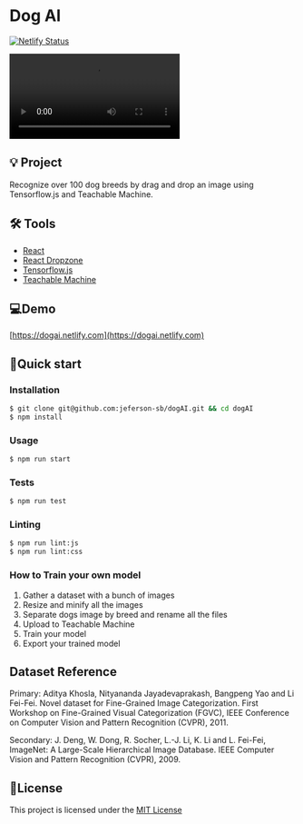 # Dog AI

[![Netlify Status](https://api.netlify.com/api/v1/badges/937b4244-2340-4e42-b344-c04bee2f80b3/deploy-status)](https://app.netlify.com/sites/dogai/deploys)

![Gif demo](./.github/demo.webm)

## 💡 Project

Recognize over 100 dog breeds by drag and drop an image using Tensorflow.js and Teachable Machine.

## 🛠 Tools

- [React](https://reactjs.org/)
- [React Dropzone](https://github.com/react-dropzone/react-dropzone)
- [Tensorflow.js](https://github.com/tensorflow/tfjs)
- [Teachable Machine](https://teachablemachine.withgoogle.com/)

## 💻Demo

[https://dogai.netlify.com](https://dogai.netlify.com)

## 🚀Quick start

### Installation

```bash
$ git clone git@github.com:jeferson-sb/dogAI.git && cd dogAI
$ npm install
```

### Usage

```bash
$ npm run start
```

### Tests

```bash
$ npm run test
```

### Linting

```bash
$ npm run lint:js
$ npm run lint:css
```

### How to Train your own model

1. Gather a dataset with a bunch of images
2. Resize and minify all the images
3. Separate dogs image by breed and rename all the files
4. Upload to Teachable Machine
5. Train your model
6. Export your trained model

## Dataset Reference

Primary:
Aditya Khosla, Nityananda Jayadevaprakash, Bangpeng Yao and Li Fei-Fei. Novel dataset for Fine-Grained Image Categorization. First Workshop on Fine-Grained Visual Categorization (FGVC), IEEE Conference on Computer Vision and Pattern Recognition (CVPR), 2011.

Secondary:
J. Deng, W. Dong, R. Socher, L.-J. Li, K. Li and L. Fei-Fei, ImageNet: A Large-Scale Hierarchical Image Database. IEEE Computer Vision and Pattern Recognition (CVPR), 2009.

## 📝License

This project is licensed under the [MIT License](https://github.com/jeferson-sb/dogAI/blob/master/LICENSE)
